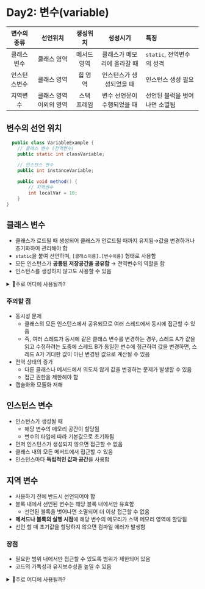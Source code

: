 # Day2: 변수(variable)
|변수의 종류|선언위치|  생성위치  |       생성시기        |특징|
|:--------:|:-------:|:------:|:-----------------:|:----|
|클래스변수|클래스 영역| 메서드 영역 |  클래스가 메모리에 올라갈 때  |`static`, 전역변수의 성격|
|인스턴스변수|클래스 영역|  힙 영역  |   인스턴스가 생성되었을 때   |    인스턴스 생성 필요    |
|지역변수|클래스 영역 이외의 영역| 스택 프레임 |   변수 선언문이 수행되었을 때 |  선언된 블럭을 벗어나면 소멸됨  |

## 변수의 선언 위치
```Java
  public class VariableExample {
    // 클래스 변수 (전역변수)
    public static int classVariable;

    // 인스턴스 변수
    public int instanceVariable;

    public void method() {
        // 지역변수
        int localVar = 10;
    }
}
```


## 클래스 변수
- 클래스가 로드될 때 생성되어 클래스가 언로드될 때까지 유지됨→값을 변경하거나 초기화하여 관리해야 함
- `static`을 붙여 선언하며, `[클래스이름].[변수이름]` 형태로 사용함
- 모든 인스턴스가 **공통된 저장공간을 공유함** → 전역변수의 역할을 함
- 인스턴스를 생성하지 않고도 사용할 수 있음

<details>
<summary>🐣주로 어디에 사용될까?</summary>

- 한 클래스의 모든 인스턴스들이 공통적인 값을 유지해야 하는 속성
- 특정 클래스의 인스턴스 개수를 추적하는 카운터
- 유틸리티 메서드에서 공통적으로 사용되는 데이터

</details>

### 주의할 점
- 동시성 문제
  - 클래스의 모든 인스턴스에서 공유되므로 여러 스레드에서 동시에 접근할 수 있음
  - 즉, 여러 스레드가 동시에 같은 클래스 변수를 변경하는 경우, 스레드 A가 값을 읽고 수정하려는 도중에 스레드 B가 동일한 변수에 접근하여 값을 변경하면, 스레드 A가 기대한 값이 아닌 변경된 값으로 계산될 수 있음
- 전역 상태의 증가
  - 다른 클래스나 메서드에서 의도치 않게 값을 변경하는 문제가 발생할 수 있음
  - 접근 권한을 제한해야 함
- 캡슐화와 모듈화 저해

## 인스턴스 변수
- 인스턴스가 생성될 때
  - 해당 변수의 메모리 공간이 할당됨
  - 변수의 타입에 따라 기본값으로 초기화됨
- 먼저 인스턴스가 생성되지 않으면 접근할 수 없음
- 클래스 내의 모든 메서드에서 접근할 수 있음
- 인스턴스마다 **독립적인 값과 공간**을 사용함

## 지역 변수
- 사용하기 전에 반드시 선언되어야 함
- 블록 내에서 선언된 변수는 해당 블록 내에서만 유효함
  - 선언된 블록을 벗어나면 소멸되어 더 이상 접근할 수 없음
- **메서드나 블록의 실행 시점**에 해당 변수의 메모리가 스택 메모리 영역에 할당됨
- 선언 할 때 초기값을 할당하지 않으면 컴파일 에러가 발생함
### 장점
- 필요한 범위 내에서만 접근할 수 있도록 범위가 제한되어 있음
- 코드의 가독성과 유지보수성을 높일 수 있음

<details>
<summary>🐣주로 어디에 사용될까?</summary>

- 메서드 내에서 일시적으로 데이터를 저장할 때
- 제어문의 조건식을 작성할 때

</details>



